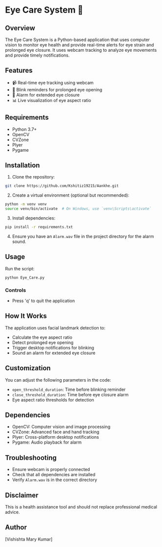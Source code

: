 # Eye Care System 👀

## Overview

The Eye Care System is a Python-based application that uses computer vision to monitor eye health and provide real-time alerts for eye strain and prolonged eye closure. It uses webcam tracking to analyze eye movements and provide timely notifications.

## Features

- 📹 Real-time eye tracking using webcam
- 🚨 Blink reminders for prolonged eye opening
- 🔔 Alarm for extended eye closure
- 📊 Live visualization of eye aspect ratio

## Requirements

- Python 3.7+
- OpenCV
- CVZone
- Plyer
- Pygame

## Installation

1. Clone the repository:
```bash
git clone https://github.com/Kshitiz19215/Aankhe.git
```

2. Create a virtual environment (optional but recommended):
```bash
python -m venv venv
source venv/bin/activate  # On Windows, use `venv\Scripts\activate`
```

3. Install dependencies:
```bash
pip install -r requirements.txt
```

4. Ensure you have an `Alarm.wav` file in the project directory for the alarm sound.

## Usage

Run the script:
```bash
python Eye_Care.py
```

### Controls
- Press 'q' to quit the application

## How It Works

The application uses facial landmark detection to:
- Calculate the eye aspect ratio
- Detect prolonged eye opening
- Trigger desktop notifications for blinking
- Sound an alarm for extended eye closure

## Customization

You can adjust the following parameters in the code:
- `open_threshold_duration`: Time before blinking reminder
- `close_threshold_duration`: Time before eye closure alarm
- Eye aspect ratio thresholds for detection

## Dependencies

- OpenCV: Computer vision and image processing
- CVZone: Advanced face and hand tracking
- Plyer: Cross-platform desktop notifications
- Pygame: Audio playback for alarm

## Troubleshooting

- Ensure webcam is properly connected
- Check that all dependencies are installed
- Verify `Alarm.wav` is in the correct directory

## Disclaimer

This is a health assistance tool and should not replace professional medical advice.

## Author

[Vishishta Mary Kumar]
